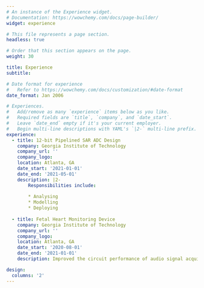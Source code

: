 ```yaml
---
# An instance of the Experience widget.
# Documentation: https://wowchemy.com/docs/page-builder/
widget: experience

# This file represents a page section.
headless: true

# Order that this section appears on the page.
weight: 30

title: Experience
subtitle:

# Date format for experience
#   Refer to https://wowchemy.com/docs/customization/#date-format
date_format: Jan 2006

# Experiences.
#   Add/remove as many `experience` items below as you like.
#   Required fields are `title`, `company`, and `date_start`.
#   Leave `date_end` empty if it's your current employer.
#   Begin multi-line descriptions with YAML's `|2-` multi-line prefix.
experience:
  - title: 12-bit Pipelined SAR ADC Design
    company: Georgia Institute of Technology
    company_url: ''
    company_logo: 
    location: Atlanta, GA
    date_start: '2021-01-01'
    date_end: '2021-05-01'
    description: |2-
        Responsibilities include:
        
        * Analysing
        * Modelling
        * Deploying
        
  - title: Fetal Heart Monitoring Device
    company: Georgia Institute of Technology
    company_url: ''
    company_logo: 
    location: Atlanta, GA
    date_start: '2020-08-01'
    date_end: '2021-01-01'
    description: Improved the circuit performance of audio signal acquisition by utilizing 5th order Bessel low pass and high pass filter

design:
  columns: '2'
---
```

